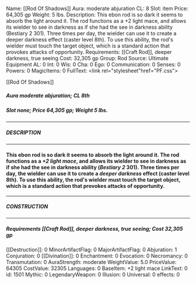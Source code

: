 Name: [[Rod Of Shadows]]
Aura: moderate abjuration
CL: 8
Slot: item
Price: 64,305 gp
Weight: 5 lbs.
Description: This ebon rod is so dark it seems to absorb the light around it. The rod functions as a +2 light mace, and allows its wielder to see in darkness as if she had the see in darkness ability (Bestiary 2 301). Three times per day, the wielder can use it to create a deeper darkness effect (caster level 8th). To use this ability, the rod's wielder must touch the target object, which is a standard action that provokes attacks of opportunity.
Requirements: [[Craft Rod]], deeper darkness, true seeing
Cost: 32,305 gp
Group: Rod
Source: Ultimate Equipment
AL: 0
Int: 0
Wis: 0
Cha: 0
Ego: 0
Communication: 0
Senses: 0
Powers: 0
MagicItems: 0
FullText: <link rel="stylesheet"href="PF.css"><div class="heading"><p class="alignleft">[[Rod Of Shadows]]</p><div style="clear: both;"></div></div><div><h5><b>Aura </b>moderate abjuration; <b>CL </b>8th</h5><h5><b>Slot </b>none; <b>Price </b>64,305 gp; <b>Weight </b>5 lbs.</h5></div><hr/><div><h5><b>DESCRIPTION</b></h5></div><hr/><div><h4><p>This ebon rod is so dark it seems to absorb the light around it. The rod functions as a <i>+2 light mace</i>, and allows its wielder to see in darkness as if she had the see in darkness ability (<i>Bestiary 2</i> 301). Three times per day, the wielder can use it to create a <i>deeper darkness</i> effect (caster level 8th). To use this ability, the rod's wielder must touch the target object, which is a standard action that provokes attacks of opportunity.</p></h4></div><hr/><div><h5><b>CONSTRUCTION</b></h5></div><hr/><div><h5><b>Requirements </b>[[Craft Rod]], <i>deeper darkness</i>, <i>true seeing</i>; <b>Cost </b>32,305 gp</h5></div>
[[Destruction]]: 0
MinorArtifactFlag: 0
MajorArtifactFlag: 0
Abjuration: 1
Conjuration: 0
[[Divination]]: 0
Enchantment: 0
Evocation: 0
Necromancy: 0
Transmutation: 0
AuraStrength: moderate
WeightValue: 5.0
PriceValue: 64305
CostValue: 32305
Languages: 0
BaseItem: +2 light mace
LinkText: 0
id: 1501
Mythic: 0
LegendaryWeapon: 0
Illusion: 0
Universal: 0
effects: 0
